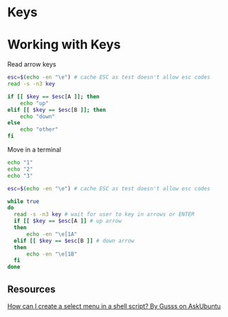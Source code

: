 # Keys

# Working with Keys

Read arrow keys

```bash
esc=$(echo -en "\e") # cache ESC as test doesn't allow esc codes
read -s -n3 key

if [[ $key == $esc[A ]]; then
    echo "up"
elif [[ $key == $esc[B ]]; then
    echo "down"
else
    echo "other"
fi
```

Move in a terminal

```bash
echo "1"
echo "2"
echo "3"

esc=$(echo -en "\e") # cache ESC as test doesn't allow esc codes

while true 
do
  read -s -n3 key # wait for user to key in arrows or ENTER
  if [[ $key == $esc[A ]] # up arrow
  then
      echo -en "\e[1A"
  elif [[ $key == $esc[B ]] # down arrow
  then
      echo -en "\e[1B"
  fi
done
```

## Resources

[How can I create a select menu in a shell script? By Gusss on AskUbuntu](https://askubuntu.com/a/1386907/1672230)
